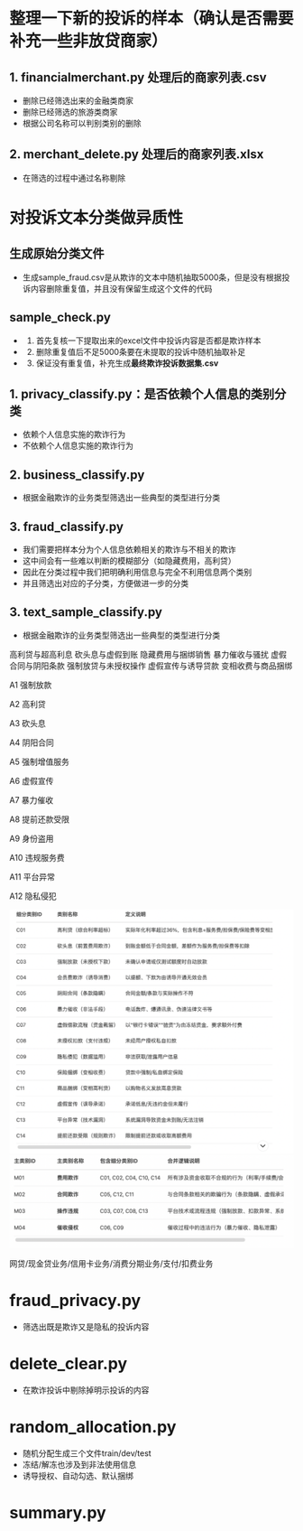 # 整理一下新的投诉的样本（确认是否需要补充一些非放贷商家）
## 1. financialmerchant.py **处理后的商家列表.csv**
* 删除已经筛选出来的金融类商家
* 删除已经筛选的旅游类商家
* 根据公司名称可以判别类别的删除

## 2. merchant_delete.py **处理后的商家列表.xlsx**
* 在筛选的过程中通过名称剔除

# 对投诉文本分类做异质性 
## 生成原始分类文件
* 生成sample_fraud.csv是从欺诈的文本中随机抽取5000条，但是没有根据投诉内容删除重复值，并且没有保留生成这个文件的代码
## sample_check.py
* 1. 首先复核一下提取出来的excel文件中投诉内容是否都是欺诈样本
* 2. 删除重复值后不足5000条要在未提取的投诉中随机抽取补足
* 3. 保证没有重复值，补充生成**最终欺诈投诉数据集.csv**

## 1. privacy_classify.py：是否依赖个人信息的类别分类
* 依赖个人信息实施的欺诈行为
* 不依赖个人信息实施的欺诈行为

## 2. business_classify.py
* 根据金融欺诈的业务类型筛选出一些典型的类型进行分类

## 3. fraud_classify.py
* 我们需要把样本分为个人信息依赖相关的欺诈与不相关的欺诈
* 这中间会有一些难以判断的模糊部分（如隐藏费用，高利贷）
* 因此在分类过程中我们把明确利用信息与完全不利用信息两个类别
* 并且筛选出对应的子分类，方便做进一步的分类


## 3. text_sample_classify.py
* 根据金融欺诈的业务类型筛选出一些典型的类型进行分类

高利贷与超高利息 砍头息与虚假到账 隐藏费用与捆绑销售 暴力催收与骚扰 虚假合同与阴阳条款 强制放贷与未授权操作 虚假宣传与诱导贷款 变相收费与商品捆绑

A1 强制放款

A2 高利贷

A3 砍头息

A4 阴阳合同

A5 强制增值服务

A6 虚假宣传

A7 暴力催收

A8 提前还款受限

A9 身份盗用

A10 违规服务费

A11 平台异常

A12 隐私侵犯

![alt text](image.png)
![alt text](image-1.png)

网贷/现金贷业务/信用卡业务/消费分期业务/支付/扣费业务
# fraud_privacy.py
* 筛选出既是欺诈又是隐私的投诉内容

# delete_clear.py
* 在欺诈投诉中剔除掉明示投诉的内容

# random_allocation.py
* 随机分配生成三个文件train/dev/test
* 冻结/解冻也涉及到非法使用信息
* 诱导授权、自动勾选、默认捆绑

# summary.py
